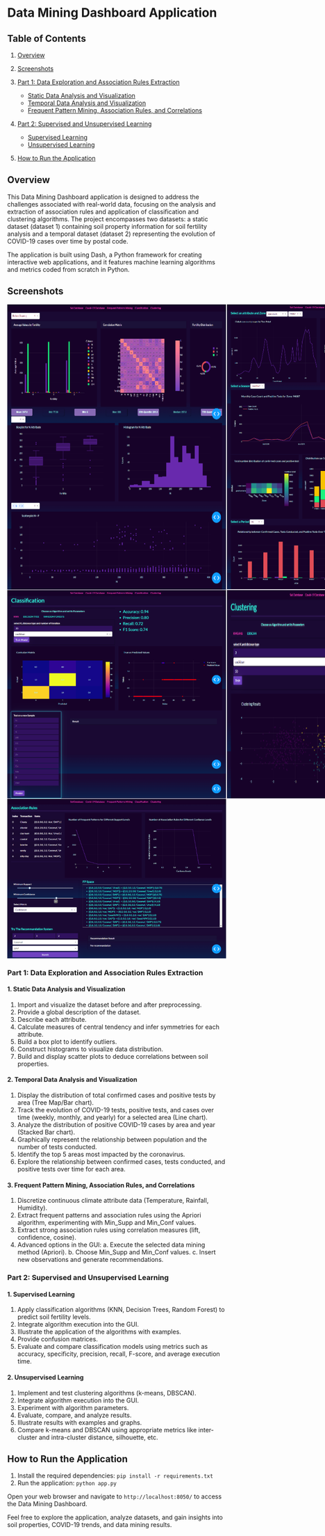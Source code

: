 

# Data Mining Dashboard Application
## Table of Contents
1. [Overview](#overview)
2. [Screenshots](#screenshots)
3. [Part 1: Data Exploration and Association Rules Extraction](#part-1-data-exploration-and-association-rules-extraction)
     - [Static Data Analysis and Visualization](#1-static-data-analysis-and-visualization)
     - [Temporal Data Analysis and Visualization](#2-temporal-data-analysis-and-visualization)
     - [Frequent Pattern Mining, Association Rules, and Correlations](#3-frequent-pattern-mining-association-rules-and-correlations)

6. [Part 2: Supervised and Unsupervised Learning](#part-2-supervised-and-unsupervised-learning)
    - [Supervised Learning](#21-supervised-learning)
    - [Unsupervised Learning](#22-unsupervised-learning)
9. [How to Run the Application](#how-to-run-the-application)

## Overview

This Data Mining Dashboard application is designed to address the challenges associated with real-world data, focusing on the analysis and extraction of association rules and application of classification and clustering algorithms. The project encompasses two datasets: a static dataset (dataset 1) containing soil property information for soil fertility analysis and a temporal dataset (dataset 2) representing the evolution of COVID-19 cases over time by postal code.

The application is built using Dash, a Python framework for creating interactive web applications, and it features machine learning algorithms and metrics coded from scratch in Python.

## Screenshots
<div style="display: flex; flex-direction: row; gap: 2px; margin-top: 1px; ">
 <img src="./assets/Sol-Database.png">
 <img src="./assets/Covid-19-Database.png">
</div>
<div style="display: flex; flex-direction: row; gap: 2px; margin-top: 1px;">
 <img src="./assets/Classification.png">
 <img src="./assets/Clustering.png">
</div>
 <div style="display: flex; flex-direction: row; gap: 2px; margin-top: 1px; justify-content:center">
 <img src="./assets/Frequent-Patterns-Mining.png">
</div>

### Part 1: Data Exploration and Association Rules Extraction

#### 1. Static Data Analysis and Visualization
1. Import and visualize the dataset before and after preprocessing.  
2. Provide a global description of the dataset.
3. Describe each attribute.
4. Calculate measures of central tendency and infer symmetries for each attribute.
5. Build a box plot to identify outliers.
6. Construct histograms to visualize data distribution.
7. Build and display scatter plots to deduce correlations between soil properties.

#### 2. Temporal Data Analysis and Visualization
1. Display the distribution of total confirmed cases and positive tests by area (Tree Map/Bar chart).
2. Track the evolution of COVID-19 tests, positive tests, and cases over time (weekly, monthly, and yearly) for a selected area (Line chart).
3. Analyze the distribution of positive COVID-19 cases by area and year (Stacked Bar chart).
4. Graphically represent the relationship between population and the number of tests conducted.
5. Identify the top 5 areas most impacted by the coronavirus.
6. Explore the relationship between confirmed cases, tests conducted, and positive tests over time for each area.

#### 3. Frequent Pattern Mining, Association Rules, and Correlations
1. Discretize continuous climate attribute data (Temperature, Rainfall, Humidity).
2. Extract frequent patterns and association rules using the Apriori algorithm, experimenting with Min_Supp and Min_Conf values.
3. Extract strong association rules using correlation measures (lift, confidence, cosine).
4. Advanced options in the GUI:
   a. Execute the selected data mining method (Apriori).
   b. Choose Min_Supp and Min_Conf values.
   c. Insert new observations and generate recommendations.

### Part 2: Supervised and Unsupervised Learning

#### 1. Supervised Learning

1. Apply classification algorithms (KNN, Decision Trees, Random Forest) to predict soil fertility levels.  
2. Integrate algorithm execution into the GUI.  
3. Illustrate the application of the algorithms with examples.  
4. Provide confusion matrices.  
5. Evaluate and compare classification models using metrics such as accuracy, specificity, precision, recall, F-score, and average execution time.  

#### 2. Unsupervised Learning

1. Implement and test clustering algorithms (k-means, DBSCAN).  
2. Integrate algorithm execution into the GUI.   
3. Experiment with algorithm parameters.  
4. Evaluate, compare, and analyze results.  
5. Illustrate results with examples and graphs.  
6. Compare k-means and DBSCAN using appropriate metrics like inter-cluster and intra-cluster distance, silhouette, etc.  

## How to Run the Application

1. Install the required dependencies: `pip install -r requirements.txt`
2. Run the application: `python app.py`

Open your web browser and navigate to `http://localhost:8050/` to access the Data Mining Dashboard.

Feel free to explore the application, analyze datasets, and gain insights into soil properties, COVID-19 trends, and data mining results.

